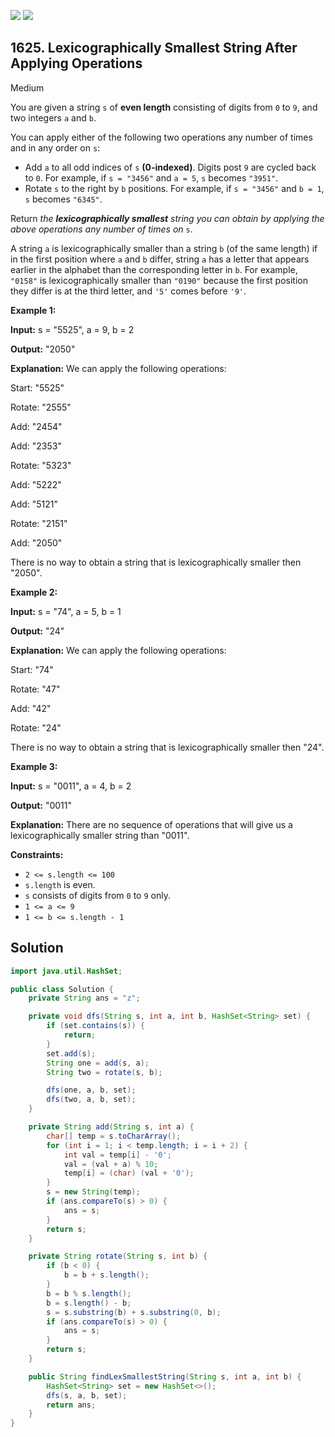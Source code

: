 [![](https://img.shields.io/github/stars/javadev/LeetCode-in-Java?label=Stars&style=flat-square)](https://github.com/javadev/LeetCode-in-Java)
[![](https://img.shields.io/github/forks/javadev/LeetCode-in-Java?label=Fork%20me%20on%20GitHub%20&style=flat-square)](https://github.com/javadev/LeetCode-in-Java/fork)

## 1625\. Lexicographically Smallest String After Applying Operations

Medium

You are given a string `s` of **even length** consisting of digits from `0` to `9`, and two integers `a` and `b`.

You can apply either of the following two operations any number of times and in any order on `s`:

*   Add `a` to all odd indices of `s` **(0-indexed)**. Digits post `9` are cycled back to `0`. For example, if `s = "3456"` and `a = 5`, `s` becomes `"3951"`.
*   Rotate `s` to the right by `b` positions. For example, if `s = "3456"` and `b = 1`, `s` becomes `"6345"`.

Return _the **lexicographically smallest** string you can obtain by applying the above operations any number of times on_ `s`.

A string `a` is lexicographically smaller than a string `b` (of the same length) if in the first position where `a` and `b` differ, string `a` has a letter that appears earlier in the alphabet than the corresponding letter in `b`. For example, `"0158"` is lexicographically smaller than `"0190"` because the first position they differ is at the third letter, and `'5'` comes before `'9'`.

**Example 1:**

**Input:** s = "5525", a = 9, b = 2

**Output:** "2050"

**Explanation:** We can apply the following operations: 

Start: "5525" 

Rotate: "2555" 

Add: "2454" 

Add: "2353" 

Rotate: "5323" 

Add: "5222" 

Add: "5121" 

Rotate: "2151" 

Add: "2050" 

There is no way to obtain a string that is lexicographically smaller then "2050".

**Example 2:**

**Input:** s = "74", a = 5, b = 1

**Output:** "24"

**Explanation:** We can apply the following operations:

Start: "74" 

Rotate: "47"

Add: "42"

Rotate: "24"

There is no way to obtain a string that is lexicographically smaller then "24".

**Example 3:**

**Input:** s = "0011", a = 4, b = 2

**Output:** "0011"

**Explanation:** There are no sequence of operations that will give us a lexicographically smaller string than "0011".

**Constraints:**

*   `2 <= s.length <= 100`
*   `s.length` is even.
*   `s` consists of digits from `0` to `9` only.
*   `1 <= a <= 9`
*   `1 <= b <= s.length - 1`

## Solution

```java
import java.util.HashSet;

public class Solution {
    private String ans = "z";

    private void dfs(String s, int a, int b, HashSet<String> set) {
        if (set.contains(s)) {
            return;
        }
        set.add(s);
        String one = add(s, a);
        String two = rotate(s, b);

        dfs(one, a, b, set);
        dfs(two, a, b, set);
    }

    private String add(String s, int a) {
        char[] temp = s.toCharArray();
        for (int i = 1; i < temp.length; i = i + 2) {
            int val = temp[i] - '0';
            val = (val + a) % 10;
            temp[i] = (char) (val + '0');
        }
        s = new String(temp);
        if (ans.compareTo(s) > 0) {
            ans = s;
        }
        return s;
    }

    private String rotate(String s, int b) {
        if (b < 0) {
            b = b + s.length();
        }
        b = b % s.length();
        b = s.length() - b;
        s = s.substring(b) + s.substring(0, b);
        if (ans.compareTo(s) > 0) {
            ans = s;
        }
        return s;
    }

    public String findLexSmallestString(String s, int a, int b) {
        HashSet<String> set = new HashSet<>();
        dfs(s, a, b, set);
        return ans;
    }
}
```